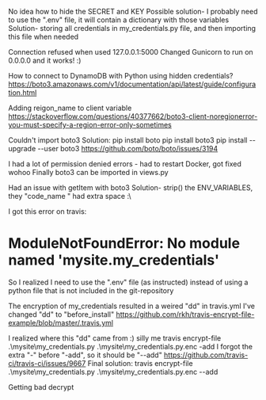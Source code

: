 
No idea how to hide the SECRET and KEY
Possible solution- I probably need to use the ".env" file, it will contain a dictionary with those variables
Solution- storing all credentials in my_credentials.py file, and then importing this file when needed

Connection refused when used 127.0.0.1:5000
Changed Gunicorn to run on 0.0.0.0 and it works! :)

How to connect to DynamoDB with Python using hidden credentials?
https://boto3.amazonaws.com/v1/documentation/api/latest/guide/configuration.html

Adding reigon_name to client variable
https://stackoverflow.com/questions/40377662/boto3-client-noregionerror-you-must-specify-a-region-error-only-sometimes

Couldn't import boto3
Solution:
pip install boto
pip install boto3
pip install --upgrade --user boto3
https://github.com/boto/boto/issues/3194


I had a lot of permission denied errors - had to restart Docker, got fixed wohoo
Finally boto3 can be imported in views.py

Had an issue with getItem with boto3
Solution- strip() the ENV_VARIABLES, they "code_name " had extra space :\

I  got this error on travis:
# ModuleNotFoundError: No module named 'mysite.my_credentials'
So I realized I need to use the ".env" file (as instructed) instead of using a python file that
is not included in the git-repository

The encryption of my_credentials resulted in a weired "dd" in travis.yml
I've changed "dd" to "before_install"
https://github.com/rkh/travis-encrypt-file-example/blob/master/.travis.yml

I realized where this "dd" came from :)
silly me
travis encrypt-file .\mysite\my_credentials.py .\mysite\my_credentials.py.enc -add
I forgot the extra "-" before "-add", so it should be "--add"
https://github.com/travis-ci/travis-ci/issues/9667
Final solution: travis encrypt-file .\mysite\my_credentials.py .\mysite\my_credentials.py.enc --add

Getting bad decrypt